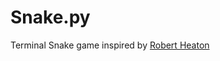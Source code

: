 # Snake.py
Terminal Snake game inspired by [Robert Heaton](https://robertheaton.com/2018/12/02/programming-project-5-snake/)
